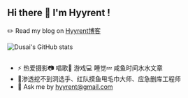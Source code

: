 ## Hi there 👋 I'm Hyyrent !

✏️ Read my blog on [Hyyrent博客](https://pizz33.github.io/) 

![Dusai's GitHub stats](https://github-readme-stats.vercel.app/api?username=Pizz33&show_icons=true&theme=radical)

##  
- ⚡ 热爱摄影📷 唱歌🎤 游戏💻 睡觉💤 咸鱼时间水水文章
- 🌱渗透挖不到洞选手、红队摸鱼甩毛巾大师、应急删库工程师
- 💬 Ask me by hyyrent@gmail.com
